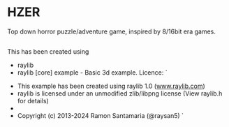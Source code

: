 # HZER

Top down horror puzzle/adventure game, inspired by 8/16bit era games.

## 



This has been created using
- raylib 
- raylib [core] example - Basic 3d example. Licence: 
`
*   This example has been created using raylib 1.0 (www.raylib.com)
*   raylib is licensed under an unmodified zlib/libpng license (View raylib.h for details)
*
*   Copyright (c) 2013-2024 Ramon Santamaria (@raysan5)
`